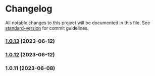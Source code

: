 # Changelog

All notable changes to this project will be documented in this file. See [standard-version](https://github.com/conventional-changelog/standard-version) for commit guidelines.

### [1.0.13](https://github.com/cpiber/epub-gen-memory/compare/v1.0.12...v1.0.13) (2023-06-12)

### [1.0.12](https://github.com/cpiber/epub-gen-memory/compare/v1.0.11...v1.0.12) (2023-06-12)

### 1.0.11 (2023-06-08)
